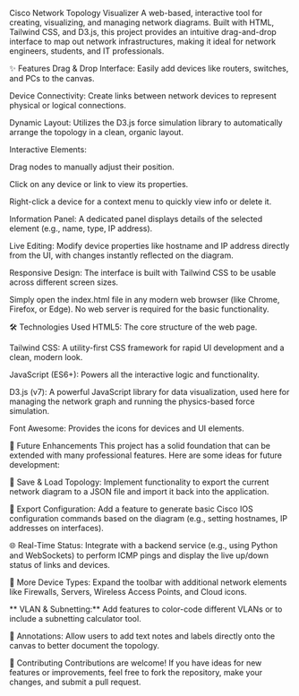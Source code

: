 Cisco Network Topology Visualizer
A web-based, interactive tool for creating, visualizing, and managing network diagrams. Built with HTML, Tailwind CSS, and D3.js, this project provides an intuitive drag-and-drop interface to map out network infrastructures, making it ideal for network engineers, students, and IT professionals.

✨ Features
Drag & Drop Interface: Easily add devices like routers, switches, and PCs to the canvas.

Device Connectivity: Create links between network devices to represent physical or logical connections.

Dynamic Layout: Utilizes the D3.js force simulation library to automatically arrange the topology in a clean, organic layout.

Interactive Elements:

Drag nodes to manually adjust their position.

Click on any device or link to view its properties.

Right-click a device for a context menu to quickly view info or delete it.

Information Panel: A dedicated panel displays details of the selected element (e.g., name, type, IP address).

Live Editing: Modify device properties like hostname and IP address directly from the UI, with changes instantly reflected on the diagram.

Responsive Design: The interface is built with Tailwind CSS to be usable across different screen sizes.

Simply open the index.html file in any modern web browser (like Chrome, Firefox, or Edge). No web server is required for the basic functionality.

🛠️ Technologies Used
HTML5: The core structure of the web page.

Tailwind CSS: A utility-first CSS framework for rapid UI development and a clean, modern look.

JavaScript (ES6+): Powers all the interactive logic and functionality.

D3.js (v7): A powerful JavaScript library for data visualization, used here for managing the network graph and running the physics-based force simulation.

Font Awesome: Provides the icons for devices and UI elements.

🔮 Future Enhancements
This project has a solid foundation that can be extended with many professional features. Here are some ideas for future development:

💾 Save & Load Topology: Implement functionality to export the current network diagram to a JSON file and import it back into the application.

📝 Export Configuration: Add a feature to generate basic Cisco IOS configuration commands based on the diagram (e.g., setting hostnames, IP addresses on interfaces).

🌐 Real-Time Status: Integrate with a backend service (e.g., using Python and WebSockets) to perform ICMP pings and display the live up/down status of links and devices.

🧩 More Device Types: Expand the toolbar with additional network elements like Firewalls, Servers, Wireless Access Points, and Cloud icons.

** VLAN & Subnetting:** Add features to color-code different VLANs or to include a subnetting calculator tool.

📝 Annotations: Allow users to add text notes and labels directly onto the canvas to better document the topology.

🤝 Contributing
Contributions are welcome! If you have ideas for new features or improvements, feel free to fork the repository, make your changes, and submit a pull request.


